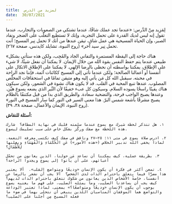 ```yaml
---
title:  لمزيد من الدرس
date:  30/07/2021
---
```


لِمَزِيد مِنْ الدَّرس: «عندما تجد عملك شاقًا، عندما تشتكي من الصعوبات والتجارب، عندما تقول إنه ليس لديك القدرة على تحمل التجربة، وإنك لا تستطيع التغلّب على الضجر ونفاد الصبر، وإن الحياة المسيحية هي عمل شاق، تيقن عندها من أنك لا تحمل نِير المسيح؛ أنت تحمل نِير سيد آخر» (روح النبوة، تشايلد كايدنس، صفحة ٢٦٧).

«هناك حاجة إلى اليقظة المستمرة والتفاني الجاد والمُحِب، ولكن هذه ستأتي بشكل طبيعي عندما يتم حفظ النفس بقوة الله من خلال الإيمان. لا يمكننا أن نفعل شيئًا، لا شيء على الإطلاق، يمكننا بواسطته أن نحظى بالرضا الإلهي. لا يمكننا على الإطلاق الاتكال على أنفسنا أو أعمالنا الصالحة؛ ولكن عندما نأتي إلى المسيح ككائنات آثمة، فإننا نجد الراحة في محبته. سيقبل الله كل مَن يأتي إليه وهو متيقن تمامًا في استحقاقات المخلّص المصلوب. عندها تنبع المحبة في القلب. قد لا يكون هناك نشوة في الشعور، ولكن سيكون هناك يقينًا راسخًا يسوده السلام.  وسيكون كل عبء خفيفًا لأن النِّير الذي يضعه يسوع هيِّن.  وعندها يصبح الواجب فرحة، والتضحية سعادة. والطريق الذي بدا من قبل مكتنفًا بالظلام يصبح مشرقًا بأشعة شمس البرّ.  هذا معنى السير في النور كما سار المسيح في النور» (روح النبوة، الإيمان والأعمال، صفحة ٣٨، ٣٩).

**أسئلة للنقاش:**

`١. هل تتذكر لحظة سَيرك مع يسوع عندما سلمته قلبك في نهاية المطاف؟  شارك هذه اللحظة مع صفك وركّز بشكل خاص على سبب تسليمك ليسوع.`

`٢. ادرس صلاة يسوع في متى ١١: ٢٥–٢٧ وناقش في صفك كيف نكتسب معرفة النعمة.  لماذا يخفي الله تدبير الخلاص («هذه الأمور») عَنِ الْحُكَمَاءِ وَالْفُهَمَاءِ ويعلنها لِلأَطْفَالِ؟`

`٣. بطريقة عملية، كيف يمكننا أن نساعد مَن حولنا، الذين يعانون من تحمّل أعبائهم، على أن يأتوا إلى يسوع ويجدوا الراحة؟`

`٤. تمعن أكثر في فكرة أن يكون الإنسان «وديعًا ومتواضع القلب».  ألا يعتبر هذا مضرًّا فيما يتعلق باحترام الذات لدى الشخص؟  ألا يجب أن نشعر بالرضا عن أنفسنا، خاصةً الأشخاص الذين يعانون من شكوك تتعلق باحترام الذات لديهم؟  كيف يجب أن يساعدنا الصليب، وما يمثله الصليب، على فهم ما يعنيه يسوع بوجوب أن يكون الإنسان «وديعًا ومتواضعًا؟» بمعنى، لماذا تعتبر الوداعة والتواضع هما الموقفان المناسبان اللذين ينبغي أن نتحلى بهما في ضوء ما فعله المسيح مِن أجلنا على الصليب؟`